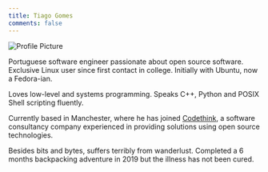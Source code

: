 ```yaml
---
title: Tiago Gomes
comments: false
---
```


![Profile Picture](/blog/profile.png)

Portuguese software engineer passionate about open source software.
Exclusive Linux user since first contact in college. Initially with
Ubuntu, now a Fedora-ian.

Loves low-level and systems programming. Speaks C++, Python and POSIX
Shell scripting fluently.

Currently based in Manchester, where he has joined [Codethink], a software
consultancy company experienced in providing solutions using open source
technologies.

Besides bits and bytes, suffers terribly from wanderlust. Completed a 6
months backpacking adventure in 2019 but the illness has not been cured.

[Codethink]: https://www.codethink.co.uk/
